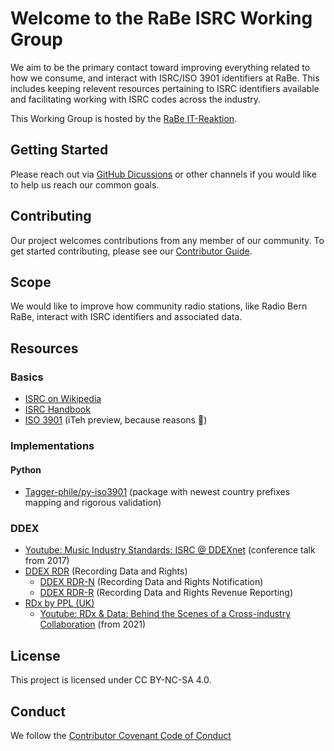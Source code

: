 # Welcome to the RaBe ISRC Working Group

We aim to be the primary contact toward improving everything related to how we
consume, and interact with ISRC/ISO 3901 identifiers at RaBe. This includes
keeping relevent resources pertaining to ISRC identifiers available and
facilitating working with ISRC codes across the industry.

This Working Group is hosted by the [RaBe IT-Reaktion](https://rabe.ch).

## Getting Started

Please reach out via [GitHub Dicussions](https://github.com/radiorabe/wg-isrc/discussions)
or other channels if you would like to help us reach our common goals.

## Contributing

Our project welcomes contributions from any member of our community. To get
started contributing, please see our [Contributor Guide](CONTRIBUTING.md).

## Scope

We would like to improve how community radio stations, like Radio Bern RaBe,
interact with ISRC identifiers and associated data.

## Resources

### Basics

* [ISRC on Wikipedia](https://en.wikipedia.org/wiki/International_Standard_Recording_Code)
* [ISRC Handbook](https://isrc.ifpi.org/en/isrc-standard/handbook)
* [ISO 3901](https://cdn.standards.iteh.ai/samples/64817/e4be2d27eaf6444f8ec7c42b9b741afc/ISO-3901-2019.pdf) (iTeh preview, because reasons 🤷)

### Implementations

#### Python

* [Tagger-phile/py-iso3901](https://github.com/Tagger-phile/py-iso3901) (package with newest country prefixes mapping and rigorous validation)

### DDEX

* [Youtube: Music Industry Standards: ISRC @ DDEXnet](https://www.youtube.com/watch?v=FmZycNImCqc) (conference talk from 2017)
* [DDEX RDR](https://ddex.net/standards/recording-data-and-rights/) (Recording Data and Rights)
  * [DDEX RDR-N](https://kb.ddex.net/implementing-each-standard/recording-data-and-rights-standards-(rdr)/recording-data-and-rights-notification-(rdr-n)/) (Recording Data and Rights Notification)
  * [DDEX RDR-R](https://kb.ddex.net/implementing-each-standard/recording-data-and-rights-standards-(rdr)/recording-data-and-rights-revenue-reporting-(rdr-r)/) (Recording Data and Rights Revenue Reporting)
* [RDx by PPL (UK)](https://www.rdx-portal.org/)
  * [Youtube: RDx & Data: Behind the Scenes of a Cross-industry Collaboration](https://www.youtube.com/watch?v=Z5jcbNeQpUE) (from 2021)
  
## License

This project is licensed under CC BY-NC-SA 4.0.

## Conduct

We follow the [Contributor Covenant Code of Conduct](https://github.com/radiorabe/.github/blob/main/CODE_OF_CONDUCT.md)
